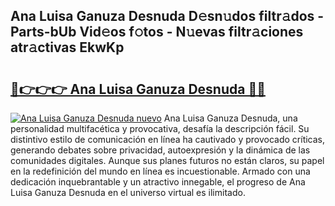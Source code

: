 ## Ana Luisa Ganuza Desnuda D𝚎sn𝚞dos filtr𝚊dos - Parts-bUb Vid𝚎os f𝚘tos - N𝚞evas filtr𝚊ciones atr𝚊ctivas EkwKp

# <h2><a href="http://mbd8e0.tromn.icu/?c=Ana+Luisa+Ganuza+Desnuda">🔗👉👉👉 Ana Luisa Ganuza Desnuda 🔗🔗</a></h2>

[![Ana Luisa Ganuza Desnuda nuevo](https://i.imgur.com/pEAQMta.gif)](http://mbd8e0.tromn.icu/?c=Ana+Luisa+Ganuza+Desnuda)
Ana Luisa Ganuza Desnuda, una personalidad multifacética y provocativa, desafía la descripción fácil. Su distintivo estilo de comunicación en línea ha cautivado y provocado críticas, generando debates sobre privacidad, autoexpresión y la dinámica de las comunidades digitales. Aunque sus planes futuros no están claros, su papel en la redefinición del mundo en línea es incuestionable. Armado con una dedicación inquebrantable y un atractivo innegable, el progreso de Ana Luisa Ganuza Desnuda en el universo virtual es ilimitado.
